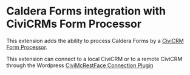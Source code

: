# Caldera Forms integration with CiviCRMs Form Processor

This extension adds the ability to process Caldera Forms by a [CiviCRM Form Processor](lab.civicrm.org/extensions/form-processor/).

This extension can connect to a local CiviCRM or to a remote CiviCRM through the Wordpress [CiviMcRestFace Connection Plugin](https://github.com/CiviMRF/wpcmrf) 
